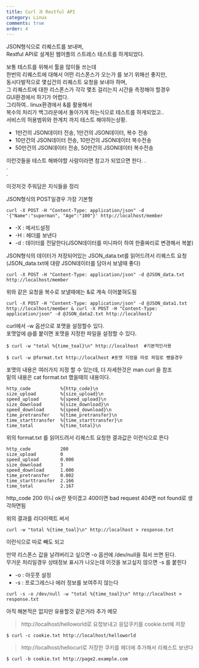 ```yaml
---
title: Curl 과 Restful API
category: Linux
comments: true
order: 4
---
```


JSON형식으로 리퀘스트를 보내며,  
Restful API로 설계된 웹어플의 스트레스 테스트를 하게되었다.

보통 테스트를 위해서 툴을 많이들 쓰는데  
한번의 리퀘스트에 대해서 어떤 리스폰스가 오는가 를 보기 위해선 좋지만,  
동시다발적으로 몇십건의 리퀘스트 요청을 보내야 하며,   
그 리퀘스트에 대한 리스폰스가 각각 몇초 걸리는지 시간을 측정해야 할경우  
GUI환경에서 하기가 어렵다.  
그리하여.. linux환경에서 &를 활용해서   
복수의 처리가 백그라운에서 돌아가게 하는식으로 테스트를 하게되었고..  
서비스의 허용범위와 한계치 까지 테스트 해야하는상황.
- 1만건의 JSON데이터 전송,  1만건의 JSON데이터, 복수 전송
- 10만건의 JSON데이터 전송, 10만건의 JSON데이터 복수전송
- 50만건의 JSON데이터 전송, 50만건의 JSON데이터 복수전송

이런것들을 테스트 해봐야할 사람이라면 참고가 되었으면 한다.
.  
.  
.  



이것저것 주워담은 지식들을 정리  

JSON형식의 POST일경우 가장 기본형

```git
curl -X POST -H "Content-Type: application/json" -d '{"Name":"superman", "Age":"100"}' http://localhost/member
```

- -X : 메서드설정
- -H : 헤더를 보낸다
- -d : 데이터를 전달한다(JSON데이터를 미니파이 하여 한줄짜리로 변경해서 복붙)

JSON형식의 데이터가 저장되어있는 JSON_data.txt를 읽어드려서 리퀘스트 요청  
(JSON_data.txt에 대량 JSON데이터를 담아서 보낼때 좋다)

```git
curl -X POST -H "Content-Type: application/json" -d @JSON_data.txt http://localhost/member
```
위와 같은 요청을 복수로 보낼때에는 &로 계속 이어붙혀도됨
```git
curl -X POST -H "Content-Type: application/json" -d @JSON_data1.txt http://localhost/member & curl -X POST -H "Content-Type: application/json" -d @JSON_data2.txt http://localhost/
```


curl에서 -w 옵션으로 포맷을 설정할수 있다.  
포맷앞에 @를 붙이면 포맷을 지정한 파일을 설정할 수 있다.

```git
$ curl -w "total %{time_toal}\n" http://localhost  #기본적인사용 

$ curl -w @format.txt http://localhost #포맷 지정을 따로 파일로 뺐을경우
```

포맷의 내용은 여러가지 지정 할 수 있는데, 더 자세한것은 man curl 을 참조  
밑의 내용은 cat format.txt 했을때의 내용이다.

```git
http_code           %{http_code}\n
size_upload         %{size_upload}\n
speed_upload        %{speed_upload}\n
size_download       %{size_download}\n
speed_download      %{speed_download}\n
time_pretransfer    %{time_pretransfer}\n
time_starttransfer  %{time_starttransfer}\n
time_total          %{time_total}\n
```

위의 format.txt 를 읽어드려서 리퀘스트 요청한 결과값은 이런식으로 뜬다

```git
http_code           200
size_upload         0
speed_upload        0.000
size_download       3
speed_download      1.000
time_pretransfer    0.002
time_starttransfer  2.166
time_total          2.167
```
http_code 200 이니  ok란 뜻이겠고 400이면 bad request 404면 not found로 생각하면됨  

위의 결과를 리다이렉트 써서 
```git
curl -w "total %{time_toal}\n" http://localhost > response.txt 
```
이런식으로 따로 빼도 되고  

만약 리스폰스 값을 날려버리고 싶으면 -o 옵션에 /dev/null을 줘서 쓰면 된다.  
무거운 처리일경우 상태정보 표시가 나오는데 이것을 보고싶지 않으면 -s 를 붙힌다
- -o : 아웃풋 설정
- -s : 프로그레스나 에러 정보를 보여주지 않는다

```git
curl -s -o /dev/null -w "total %{time_toal}\n" http://localhost > response.txt 
```



아직 해본적은 없지만 유용할것 같은거라 추가 메모  

> http://localhost/helloworld로 요청보내고 응답쿠키를 cookie.txt에 저장

```git
$ curl -c cookie.txt http://localhost/helloworld
```

> http://localhost/hellocurl로 저장한 쿠키를 헤더에 추가해서 리퀘스트 보낸다

```git
$ curl -b cookie.txt http://page2.example.com
```






